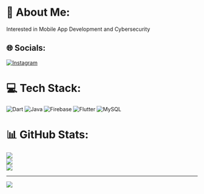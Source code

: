 # 💫 About Me:
Interested in Mobile App Development and Cybersecurity


## 🌐 Socials:
[![Instagram](https://img.shields.io/badge/Instagram-%23E4405F.svg?logo=Instagram&logoColor=white)](https://instagram.com/khaledsharaff) 

# 💻 Tech Stack:
![Dart](https://img.shields.io/badge/dart-%230175C2.svg?style=for-the-badge&logo=dart&logoColor=white) ![Java](https://img.shields.io/badge/java-%23ED8B00.svg?style=for-the-badge&logo=openjdk&logoColor=white) ![Firebase](https://img.shields.io/badge/firebase-%23039BE5.svg?style=for-the-badge&logo=firebase) ![Flutter](https://img.shields.io/badge/Flutter-%2302569B.svg?style=for-the-badge&logo=Flutter&logoColor=white) ![MySQL](https://img.shields.io/badge/mysql-4479A1.svg?style=for-the-badge&logo=mysql&logoColor=white)
# 📊 GitHub Stats:
![](https://github-readme-stats.vercel.app/api?username=kxredo&theme=midnight-purple&hide_border=false&include_all_commits=false&count_private=false)<br/>
![](https://github-readme-streak-stats.herokuapp.com/?user=kxredo&theme=midnight-purple&hide_border=false)<br/>
![](https://github-readme-stats.vercel.app/api/top-langs/?username=kxredo&theme=midnight-purple&hide_border=false&include_all_commits=false&count_private=false&layout=compact)

---
[![](https://visitcount.itsvg.in/api?id=kxredo&icon=0&color=11)](https://visitcount.itsvg.in)

<!-- Proudly created with GPRM ( https://gprm.itsvg.in ) -->
